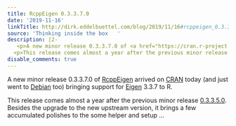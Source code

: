 ```yaml
---
title: RcppEigen 0.3.3.7.0
date: '2019-11-16'
linkTitle: http://dirk.eddelbuettel.com/blog/2019/11/16#rcppeigen_0.3.3.7.0
source: 'Thinking inside the box   '
description: |2-
   <p>A new minor release 0.3.3.7.0 of <a href="https://cran.r-project.org/package=RcppEigen">RcppEigen</a> arrived on <a href="https://cran.r-project.org">CRAN</a> today (and just went to <a href="https://www.debian.org">Debian</a> too) bringing support for <a href="http://eigen.tuxfamily.org/">Eigen</a> 3.3.7 to R.</p>
  <p>This release comes almost a year after the previous minor release <a href="http://dirk.eddelbuettel.com/blog/2018/11/24#rcppeigen_0.3.3.5.0">0.3.3.5.0</a>. Besides the upgrade to the new upstream version, it brings a few accumulated polishes to the some helper and setup ...
disable_comments: true
---
```

 <p>A new minor release 0.3.3.7.0 of <a href="https://cran.r-project.org/package=RcppEigen">RcppEigen</a> arrived on <a href="https://cran.r-project.org">CRAN</a> today (and just went to <a href="https://www.debian.org">Debian</a> too) bringing support for <a href="http://eigen.tuxfamily.org/">Eigen</a> 3.3.7 to R.</p>
<p>This release comes almost a year after the previous minor release <a href="http://dirk.eddelbuettel.com/blog/2018/11/24#rcppeigen_0.3.3.5.0">0.3.3.5.0</a>. Besides the upgrade to the new upstream version, it brings a few accumulated polishes to the some helper and setup ...